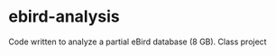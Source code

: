 ebird-analysis
==============

Code written to analyze a partial eBird database (8 GB).  Class project
